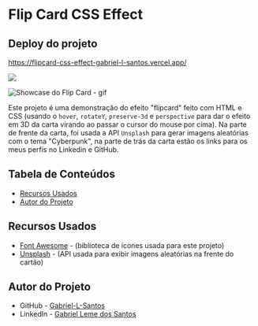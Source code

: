 # Flip Card CSS Effect

## Deploy do projeto

<https://flipcard-css-effect-gabriel-l-santos.vercel.app/>

<img src="http://img.shields.io/static/v1?label=STATUS&message=CONCLUIDO&color=GREEN&style=for-the-badge"/>
</p>

![Showcase do Flip Card - gif](./assets/gif-readme/flipcard-showcase.gif)

Este projeto é uma demonstração do efeito "flipcard" feito com HTML e CSS (usando o `hover`, `rotateY`, `preserve-3d` e `perspective` para dar o efeito em 3D da carta virando ao passar o cursor do mouse por cima). Na parte de frente da carta, foi usada a API `Unsplash` para gerar imagens aleatórias com o tema "Cyberpunk", na parte de trás da carta estão os links para os meus perfis no Linkedin e GitHub.

## Tabela de Conteúdos

- [Recursos Usados](#recursos-usados)
- [Autor do Projeto](#autor-do-projeto)

## Recursos Usados

- [Font Awesome](https://fontawesome.com/) - (biblioteca de ícones usada para este projeto)
- [Unsplash](https://unsplash.com/) - (API usada para exibir imagens aleatórias na frente do cartão)

## Autor do Projeto

- GitHub - [Gabriel-L-Santos](https://github.com/Gabriel-L-Santos)
- LinkedIn - [Gabriel Leme dos Santos](https://www.linkedin.com/in/gabriel-leme-dos-santos/)